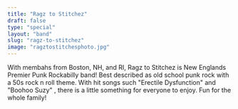 ```yaml
---
title: "Ragz to Stitchez"
draft: false
type: "special"
layout: "band"
slug: "ragz-to-stitchez"
image: "ragztostitchesphoto.jpg"
---
```


With membahs from Boston, NH, and RI, Ragz to Stitchez is New Englands Premier Punk Rockabilly band! Best described as old school punk rock with a 50s rock n roll theme. With hit songs such "Erectile Dysfunction" and "Boohoo Suzy" , there is a little something for everyone to enjoy. Fun for the whole family!